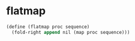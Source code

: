 # flatmap
```scheme
(define (flatmap proc sequence)
  (fold-right append nil (map proc sequence)))
```
